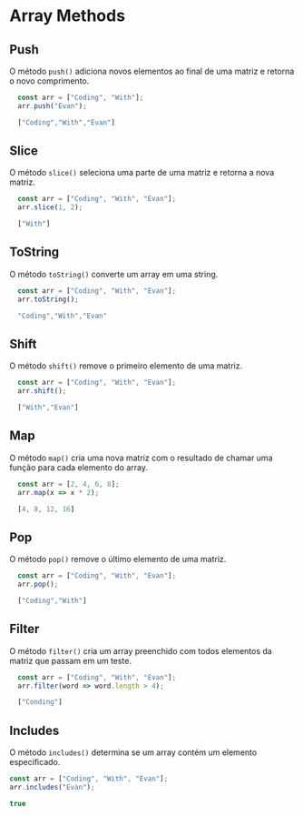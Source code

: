 # Array Methods

## Push
O método `push()` adiciona novos elementos
ao final de uma matriz e retorna o novo comprimento. 


```js 
  const arr = ["Coding", "With"];
  arr.push("Evan");

  ["Coding","With","Evan"]
```

## Slice
O método `slice()` seleciona uma parte de
uma matriz e retorna a nova matriz.

```js 
  const arr = ["Coding", "With", "Evan"];
  arr.slice(1, 2);

  ["With"]
```

## ToString
O método `toString()` converte um array em uma string.

```js 
  const arr = ["Coding", "With", "Evan"];
  arr.toString();

  "Coding","With","Evan"
```

## Shift
O método `shift()` remove o primeiro elemento de uma matriz.

```js
  const arr = ["Coding", "With", "Evan"];
  arr.shift();

  ["With","Evan"]
```

##  Map
O método `map()` cria uma nova matriz com o resultado
de chamar uma função para cada elemento do array.

```js
  const arr = [2, 4, 6, 8];
  arr.map(x => x * 2);

  [4, 8, 12, 16]
```

## Pop
O método `pop()` remove o último elemento
de uma matriz.

```js
  const arr = ["Coding", "With", "Evan"];
  arr.pop();

  ["Coding","With"]
```

## Filter
O método `filter()` cria um array preenchido com
todos elementos da matriz que passam em um teste.

```js
  const arr = ["Coding", "With", "Evan"];
  arr.filter(word => word.length > 4);  

  ["Conding"]
```
## Includes
O método `includes()` determina se um
array contém um elemento especificado.

```js
const arr = ["Coding", "With", "Evan"];
arr.includes("Evan");

true
```